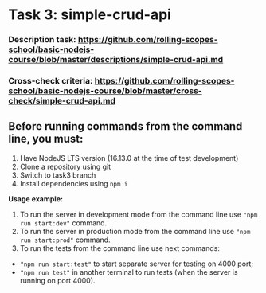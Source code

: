 # Task 3: simple-crud-api

### Description task: https://github.com/rolling-scopes-school/basic-nodejs-course/blob/master/descriptions/simple-crud-api.md

### Cross-check criteria: https://github.com/rolling-scopes-school/basic-nodejs-course/blob/master/cross-check/simple-crud-api.md

## Before running commands from the command line, you must:

1. Have NodeJS LTS version (16.13.0 at the time of test development)
2. Clone a repository using git
3. Switch to task3 branch
4. Install dependencies using `npm i`

**Usage example:**

1. To run the server in development mode from the command line use `"npm run start:dev"` command.
2. To run the server in production mode from the command line use `"npm run start:prod"` command.
3. To run the tests from the command line use next commands:

- `"npm run start:test"` to start separate server for testing on 4000 port;
- `"npm run test"` in another terminal to run tests (when the server is running on port 4000).
